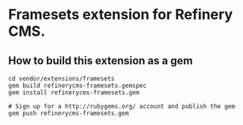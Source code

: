 # Framesets extension for Refinery CMS.

## How to build this extension as a gem

    cd vendor/extensions/framesets
    gem build refinerycms-framesets.gemspec
    gem install refinerycms-framesets.gem

    # Sign up for a http://rubygems.org/ account and publish the gem
    gem push refinerycms-framesets.gem